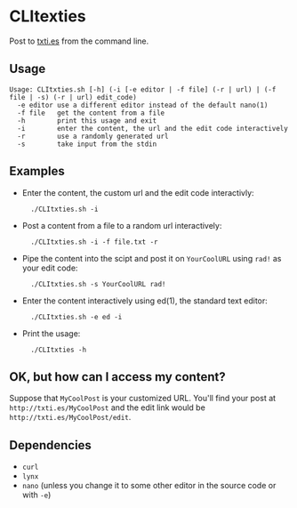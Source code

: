 # CLItexties

Post to [txti.es](txti.es) from the command line.

## Usage

    Usage: CLItxties.sh [-h] (-i [-e editor | -f file] (-r | url) | (-f file | -s) (-r | url) edit_code)
      -e editor use a different editor instead of the default nano(1)
      -f file   get the content from a file
      -h        print this usage and exit
      -i        enter the content, the url and the edit code interactively
      -r        use a randomly generated url
      -s        take input from the stdin

## Examples

* Enter the content, the custom url and the edit code interactivly:

        ./CLItxties.sh -i

* Post a content from a file to a random url interactively:

        ./CLItxties.sh -i -f file.txt -r

* Pipe the content into the scipt and post it on `YourCoolURL` using `rad!` as your edit code:

        ./CLItxties.sh -s YourCoolURL rad!

* Enter the content interactively using ed(1), the standard text editor:

        ./CLItxties.sh -e ed -i

* Print the usage:

        ./CLItxties -h

## OK, but how can I access my content?

Suppose that `MyCoolPost` is your customized URL. You'll find your post at
`http://txti.es/MyCoolPost` and the edit link would be `http://txti.es/MyCoolPost/edit`.

## Dependencies

* `curl`
* `lynx`
* `nano` (unless you change it to some other editor in the source code or with `-e`)
